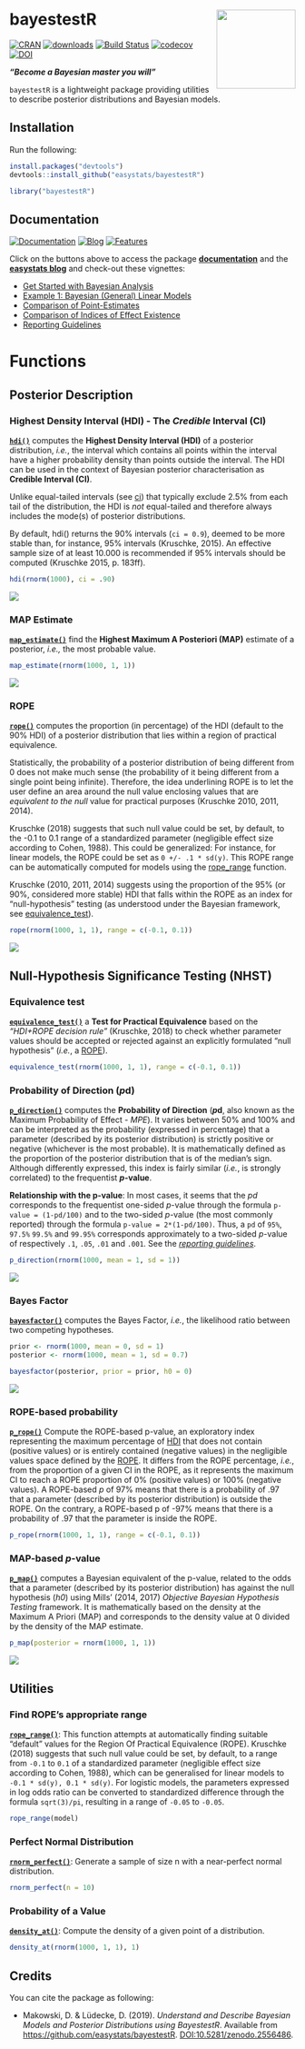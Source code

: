 
# bayestestR <img src='man/figures/logo.png' align="right" height="139" />

[![CRAN](http://www.r-pkg.org/badges/version/bayestestR)](https://cran.r-project.org/package=bayestestR)
[![downloads](http://cranlogs.r-pkg.org/badges/bayestestR)](https://cran.r-project.org/package=bayestestR)
[![Build
Status](https://travis-ci.org/easystats/bayestestR.svg?branch=master)](https://travis-ci.org/easystats/bayestestR)
[![codecov](https://codecov.io/gh/easystats/bayestestR/branch/master/graph/badge.svg)](https://codecov.io/gh/easystats/bayestestR)
[![DOI](https://zenodo.org/badge/165641861.svg)](https://zenodo.org/badge/latestdoi/165641861)

***“Become a Bayesian master you will”***

`bayestestR` is a lightweight package providing utilities to describe
posterior distributions and Bayesian models.

## Installation

Run the following:

``` r
install.packages("devtools")
devtools::install_github("easystats/bayestestR")
```

``` r
library("bayestestR")
```

## Documentation

[![Documentation](https://img.shields.io/badge/documentation-bayestestR-orange.svg?colorB=E91E63)](https://easystats.github.io/bayestestR/)
[![Blog](https://img.shields.io/badge/blog-easystats-orange.svg?colorB=FF9800)](https://easystats.github.io/blog/posts/)
[![Features](https://img.shields.io/badge/features-bayestestR-orange.svg?colorB=2196F3)](https://easystats.github.io/bayestestR/reference/index.html)

Click on the buttons above to access the package
[**documentation**](https://easystats.github.io/bayestestR/) and the
[**easystats blog**](https://easystats.github.io/blog/posts/) and
check-out these vignettes:

  - [Get Started with Bayesian
    Analysis](https://easystats.github.io/bayestestR/articles/bayestestR.html)
  - [Example 1: Bayesian (General) Linear
    Models](https://easystats.github.io/bayestestR/articles/example1_GLM.html)
  - [Comparison of
    Point-Estimates](https://easystats.github.io/bayestestR/articles/indicesEstimationComparison.html)
  - [Comparison of Indices of Effect
    Existence](https://easystats.github.io/bayestestR/articles/indicesExistenceComparison.html)
  - [Reporting
    Guidelines](https://easystats.github.io/bayestestR/articles/guidelines.html)

# Functions

## Posterior Description

### Highest Density Interval (HDI) - The *Credible* Interval (CI)

[**`hdi()`**](https://easystats.github.io/bayestestR/reference/hdi.html)
computes the **Highest Density Interval (HDI)** of a posterior
distribution, *i.e.*, the interval which contains all points within the
interval have a higher probability density than points outside the
interval. The HDI can be used in the context of Bayesian posterior
characterisation as **Credible Interval (CI)**.

Unlike equal-tailed intervals (see
[ci](https://easystats.github.io/bayestestR/reference/ci.html)) that
typically exclude 2.5% from each tail of the distribution, the HDI is
*not* equal-tailed and therefore always includes the mode(s) of
posterior distributions.

By default, hdi() returns the 90% intervals (`ci = 0.9`), deemed to be
more stable than, for instance, 95% intervals (Kruschke, 2015). An
effective sample size of at least 10.000 is recommended if 95% intervals
should be computed (Kruschke 2015, p. 183ff).

``` r
hdi(rnorm(1000), ci = .90)
```

![](man/figures/unnamed-chunk-5-1.png)<!-- -->

### MAP Estimate

[**`map_estimate()`**](https://easystats.github.io/bayestestR/reference/map_estimate.html)
find the **Highest Maximum A Posteriori (MAP)** estimate of a posterior,
*i.e.,* the most probable value.

``` r
map_estimate(rnorm(1000, 1, 1))
```

![](man/figures/unnamed-chunk-7-1.png)<!-- -->

### ROPE

[**`rope()`**](https://easystats.github.io/bayestestR/reference/rope.html)
computes the proportion (in percentage) of the HDI (default to the 90%
HDI) of a posterior distribution that lies within a region of practical
equivalence.

Statistically, the probability of a posterior distribution of being
different from 0 does not make much sense (the probability of it being
different from a single point being infinite). Therefore, the idea
underlining ROPE is to let the user define an area around the null value
enclosing values that are *equivalent to the null* value for practical
purposes (Kruschke 2010, 2011, 2014).

Kruschke (2018) suggests that such null value could be set, by default,
to the -0.1 to 0.1 range of a standardized parameter (negligible effect
size according to Cohen, 1988). This could be generalized: For instance,
for linear models, the ROPE could be set as `0 +/- .1 * sd(y)`. This
ROPE range can be automatically computed for models using the
[rope\_range](https://easystats.github.io/bayestestR/reference/rope_range.html)
function.

Kruschke (2010, 2011, 2014) suggests using the proportion of the 95% (or
90%, considered more stable) HDI that falls within the ROPE as an index
for “null-hypothesis” testing (as understood under the Bayesian
framework, see
[equivalence\_test](https://easystats.github.io/bayestestR/reference/equivalence_test.html)).

``` r
rope(rnorm(1000, 1, 1), range = c(-0.1, 0.1))
```

![](man/figures/unnamed-chunk-9-1.png)<!-- -->

## Null-Hypothesis Significance Testing (NHST)

### Equivalence test

[**`equivalence_test()`**](https://easystats.github.io/bayestestR/reference/equivalence_test.html)
a **Test for Practical Equivalence** based on the *“HDI+ROPE decision
rule”* (Kruschke, 2018) to check whether parameter values should be
accepted or rejected against an explicitly formulated “null hypothesis”
(*i.e.*, a
[ROPE](https://easystats.github.io/bayestestR/reference/rope.html)).

``` r
equivalence_test(rnorm(1000, 1, 1), range = c(-0.1, 0.1))
```

### Probability of Direction (*p*d)

[**`p_direction()`**](https://easystats.github.io/bayestestR/reference/p_direction.html)
computes the **Probability of Direction** (***p*d**, also known as the
Maximum Probability of Effect - *MPE*). It varies between 50% and 100%
and can be interpreted as the probability (expressed in percentage) that
a parameter (described by its posterior distribution) is strictly
positive or negative (whichever is the most probable). It is
mathematically defined as the proportion of the posterior distribution
that is of the median’s sign. Although differently expressed, this index
is fairly similar (*i.e.*, is strongly correlated) to the frequentist
***p*-value**.

**Relationship with the p-value**: In most cases, it seems that the *pd*
corresponds to the frequentist one-sided *p*-value through the formula
`p-value = (1-pd/100)` and to the two-sided *p*-value (the most commonly
reported) through the formula `p-value = 2*(1-pd/100)`. Thus, a `pd` of
`95%`, `97.5%` `99.5%` and `99.95%` corresponds approximately to a
two-sided *p*-value of respectively `.1`, `.05`, `.01` and `.001`. See
the [*reporting
guidelines*](https://easystats.github.io/bayestestR/articles/guidelines.html).

``` r
p_direction(rnorm(1000, mean = 1, sd = 1))
```

![](man/figures/unnamed-chunk-12-1.png)<!-- -->

### Bayes Factor

[**`bayesfactor()`**](https://easystats.github.io/bayestestR/reference/bayesfactor.html)
computes the Bayes Factor, *i.e.*, the likelihood ratio between two
competing hypotheses.

``` r
prior <- rnorm(1000, mean = 0, sd = 1)
posterior <- rnorm(1000, mean = 1, sd = 0.7)

bayesfactor(posterior, prior = prior, h0 = 0)
```

![](man/figures/unnamed-chunk-14-1.png)<!-- -->

### ROPE-based probability

[**`p_rope()`**](https://easystats.github.io/bayestestR/reference/p_rope.html)
Compute the ROPE-based p-value, an exploratory index representing the
maximum percentage of
[HDI](https://easystats.github.io/bayestestR/reference/hdi.html) that
does not contain (positive values) or is entirely contained (negative
values) in the negligible values space defined by the
[ROPE](https://easystats.github.io/bayestestR/reference/rope.html). It
differs from the ROPE percentage, *i.e.*, from the proportion of a given
CI in the ROPE, as it represents the maximum CI to reach a ROPE
proportion of 0% (positive values) or 100% (negative values). A
ROPE-based *p* of 97% means that there is a probability of .97 that a
parameter (described by its posterior distribution) is outside the ROPE.
On the contrary, a ROPE-based p of -97% means that there is a
probability of .97 that the parameter is inside the ROPE.

``` r
p_rope(rnorm(1000, 1, 1), range = c(-0.1, 0.1))
```

### MAP-based *p*-value

[**`p_map()`**](https://easystats.github.io/bayestestR/reference/p_map.html)
computes a Bayesian equivalent of the p-value, related to the odds that
a parameter (described by its posterior distribution) has against the
null hypothesis (*h0*) using Mills’ (2014, 2017) *Objective Bayesian
Hypothesis Testing* framework. It is mathematically based on the density
at the Maximum A Priori (MAP) and corresponds to the density value at 0
divided by the density of the MAP estimate.

``` r
p_map(posterior = rnorm(1000, 1, 1))
```

![](man/figures/unnamed-chunk-17-1.png)<!-- -->

## Utilities

### Find ROPE’s appropriate range

[**`rope_range()`**](https://easystats.github.io/bayestestR/reference/rope_range.html):
This function attempts at automatically finding suitable “default”
values for the Region Of Practical Equivalence (ROPE). Kruschke (2018)
suggests that such null value could be set, by default, to a range from
`-0.1` to `0.1` of a standardized parameter (negligible effect size
according to Cohen, 1988), which can be generalised for linear models to
`-0.1 * sd(y), 0.1 * sd(y)`. For logistic models, the parameters
expressed in log odds ratio can be converted to standardized difference
through the formula `sqrt(3)/pi`, resulting in a range of `-0.05` to
`-0.05`.

``` r
rope_range(model)
```

### Perfect Normal Distribution

[**`rnorm_perfect()`**](https://easystats.github.io/bayestestR/reference/rnorm_perfect.html):
Generate a sample of size n with a near-perfect normal distribution.

``` r
rnorm_perfect(n = 10)
```

### Probability of a Value

[**`density_at()`**](https://easystats.github.io/bayestestR/reference/density_at.html):
Compute the density of a given point of a distribution.

``` r
density_at(rnorm(1000, 1, 1), 1)
```

## Credits

You can cite the package as following:

  - Makowski, D. & Lüdecke, D. (2019). *Understand and Describe Bayesian
    Models and Posterior Distributions using BayestestR*. Available from
    <https://github.com/easystats/bayestestR>.
    <DOI:10.5281/zenodo.2556486>.
